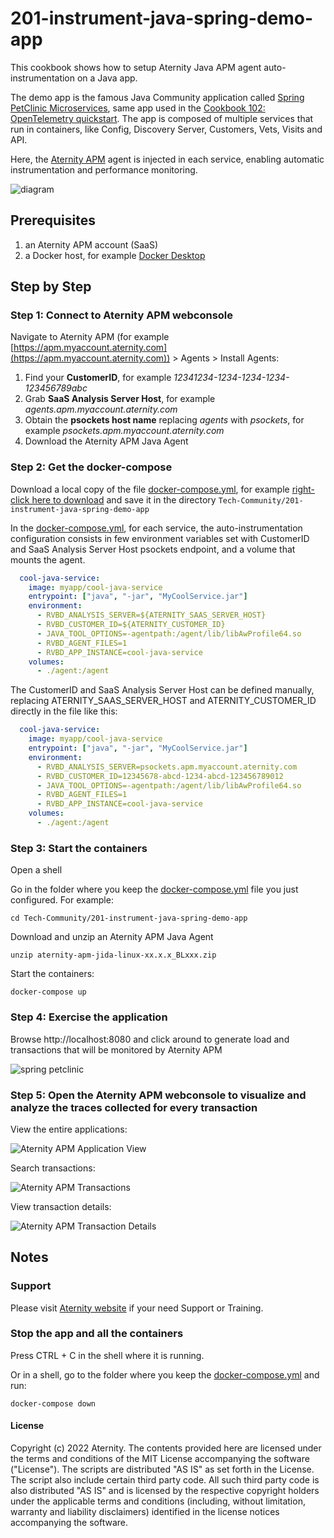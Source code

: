 # 201-instrument-java-spring-demo-app

This cookbook shows how to setup Aternity Java APM agent auto-instrumentation on a Java app.

The demo app is the famous Java Community application called [Spring PetClinic Microservices](https://github.com/spring-petclinic/spring-petclinic-microservices), same app used in the [Cookbook 102: OpenTelemetry quickstart](../102-opentelemetry-spring-demo-app). The app is composed of multiple services that run in containers, like Config, Discovery Server, Customers, Vets, Visits and API.

Here, the [Aternity APM](https://www.aternity.com/apm) agent is injected in each service, enabling automatic instrumentation and performance monitoring. 

![diagram](images/201-diagram.png)

## Prerequisites

1. an Aternity APM account (SaaS)
2. a Docker host, for example [Docker Desktop](https://www.docker.com/products/docker-desktop)

## Step by Step

### Step 1: Connect to Aternity APM webconsole

Navigate to Aternity APM (for example [https://apm.myaccount.aternity.com](https://apm.myaccount.aternity.com)) > Agents > Install Agents:

1. Find your **CustomerID**, for example *12341234-1234-1234-1234-123456789abc*
2. Grab **SaaS Analysis Server Host**, for example *agents.apm.myaccount.aternity.com*
3. Obtain the **psockets host name** replacing *agents* with *psockets*, for example *psockets.apm.myaccount.aternity.com*
4. Download the Aternity APM Java Agent

### Step 2: Get the docker-compose

Download a local copy of the file [docker-compose.yml](docker-compose.yml), for example  [right-click here to download](https://raw.githubusercontent.com/Aternity/Tech-Community/main/201-instrument-java-spring-demo-app/docker-compose.yml) and save it in the directory `Tech-Community/201-instrument-java-spring-demo-app`

In the [docker-compose.yml](docker-compose.yml), for each service, the auto-instrumentation configuration consists in few environment variables set with CustomerID and SaaS Analysis Server Host psockets endpoint, and a volume that mounts the agent.

```yaml
  cool-java-service:
    image: myapp/cool-java-service
    entrypoint: ["java", "-jar", "MyCoolService.jar"]
    environment:
      - RVBD_ANALYSIS_SERVER=${ATERNITY_SAAS_SERVER_HOST}
      - RVBD_CUSTOMER_ID=${ATERNITY_CUSTOMER_ID}
      - JAVA_TOOL_OPTIONS=-agentpath:/agent/lib/libAwProfile64.so
      - RVBD_AGENT_FILES=1
      - RVBD_APP_INSTANCE=cool-java-service
    volumes:
      - ./agent:/agent
```

The CustomerID and SaaS Analysis Server Host can be defined manually, replacing ATERNITY_SAAS_SERVER_HOST and ATERNITY_CUSTOMER_ID directly in the file like this:

```yaml
  cool-java-service:
    image: myapp/cool-java-service
    entrypoint: ["java", "-jar", "MyCoolService.jar"]
    environment:
      - RVBD_ANALYSIS_SERVER=psockets.apm.myaccount.aternity.com
      - RVBD_CUSTOMER_ID=12345678-abcd-1234-abcd-123456789012
      - JAVA_TOOL_OPTIONS=-agentpath:/agent/lib/libAwProfile64.so
      - RVBD_AGENT_FILES=1
      - RVBD_APP_INSTANCE=cool-java-service
    volumes:
      - ./agent:/agent
```


### Step 3: Start the containers

Open a shell

Go in the folder where you keep the [docker-compose.yml](docker-compose.yml) file you just configured. For example:

```shell
cd Tech-Community/201-instrument-java-spring-demo-app
```

Download and unzip an Aternity APM Java Agent

```shell
unzip aternity-apm-jida-linux-xx.x.x_BLxxx.zip
```

Start the containers:

```shell
docker-compose up
```

### Step 4: Exercise the application

Browse http://localhost:8080 and click around to generate load and transactions that will be monitored by Aternity APM

![spring petclinic](images/spring-petclinic.png)

### Step 5: Open the Aternity APM webconsole to visualize and analyze the traces collected for every transaction

View the entire applications:

![Aternity APM Application View](images/aternity-apm-spring-petclinic-application-view.png)

Search transactions:

![Aternity APM Transactions](images/aternity-apm-spring-petclinic-transactions.png)

View transaction details:

![Aternity APM Transaction Details](images/aternity-apm-spring-petclinic-transaction-detail.png)

## Notes 

### Support

Please visit [Aternity website](https://www.aternity.com/) if your need Support or Training.

### Stop the app and all the containers

Press CTRL + C in the shell where it is running.

Or in a shell, go to the folder where you keep the [docker-compose.yml](docker-compose.yml) and run:

```shell
docker-compose down
```

#### License

Copyright (c) 2022 Aternity. The contents provided here are licensed under the terms and conditions of the MIT License accompanying the software ("License"). The scripts are distributed "AS IS" as set forth in the License. The script also include certain third party code. All such third party code is also distributed "AS IS" and is licensed by the respective copyright holders under the applicable terms and conditions (including, without limitation, warranty and liability disclaimers) identified in the license notices accompanying the software.
